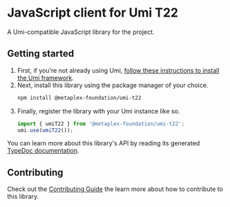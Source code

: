 # JavaScript client for Umi T22

A Umi-compatible JavaScript library for the project.

## Getting started

1. First, if you're not already using Umi, [follow these instructions to install the Umi framework](https://github.com/metaplex-foundation/umi/blob/main/docs/installation.md).
2. Next, install this library using the package manager of your choice.
   ```sh
   npm install @metaplex-foundation/umi-t22
   ```
2. Finally, register the library with your Umi instance like so.
   ```ts
   import { umiT22 } from '@metaplex-foundation/umi-t22';
   umi.use(umiT22());
   ```

You can learn more about this library's API by reading its generated [TypeDoc documentation](https://umi-t22-js-docs.vercel.app).

## Contributing

Check out the [Contributing Guide](./CONTRIBUTING.md) the learn more about how to contribute to this library.
